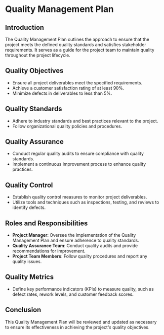 # Quality Management Plan

## Introduction
The Quality Management Plan outlines the approach to ensure that the project meets the defined quality standards and satisfies stakeholder requirements. It serves as a guide for the project team to maintain quality throughout the project lifecycle.

## Quality Objectives
- Ensure all project deliverables meet the specified requirements.
- Achieve a customer satisfaction rating of at least 90%.
- Minimize defects in deliverables to less than 5%.

## Quality Standards
- Adhere to industry standards and best practices relevant to the project.
- Follow organizational quality policies and procedures.

## Quality Assurance
- Conduct regular quality audits to ensure compliance with quality standards.
- Implement a continuous improvement process to enhance quality practices.

## Quality Control
- Establish quality control measures to monitor project deliverables.
- Utilize tools and techniques such as inspections, testing, and reviews to identify defects.

## Roles and Responsibilities
- **Project Manager**: Oversee the implementation of the Quality Management Plan and ensure adherence to quality standards.
- **Quality Assurance Team**: Conduct quality audits and provide recommendations for improvement.
- **Project Team Members**: Follow quality procedures and report any quality issues.

## Quality Metrics
- Define key performance indicators (KPIs) to measure quality, such as defect rates, rework levels, and customer feedback scores.

## Conclusion
This Quality Management Plan will be reviewed and updated as necessary to ensure its effectiveness in achieving the project's quality objectives.